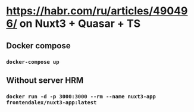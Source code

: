 # https://habr.com/ru/articles/490496/ on Nuxt3 + Quasar + TS

## Docker compose
### `docker-compose up`

## Without server HRM
### `docker run -d -p 3000:3000 --rm --name nuxt3-app frontendalex/nuxt3-app:latest`


